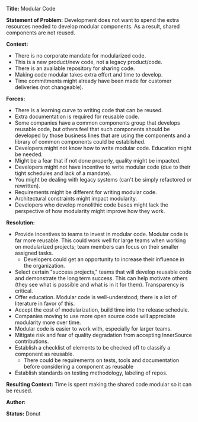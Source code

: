 **Title:** Modular Code

**Statement of Problem:** 
Development does not want to spend the extra resources needed to develop modular components. As a result, shared components are not reused.  

**Context:** 
* There is no corporate mandate for modularized code.
* This is a new product/new code, not a legacy product/code. 
* There is an available repository for sharing code.
* Making code modular takes extra effort and time to develop.
* Time commitments might already have been made for customer deliveries (not changeable).

**Forces:**
* There is a learning curve to writing code that can be reused.
* Extra documentation is required for reusable code.
* Some companies have a common components group that develops reusable code, but others feel that such components should be developed by those business lines that are using the components and a library of common components could be established.
* Developers might not know how to write modular code. Education might be needed. 
* Might be a fear that if not done properly, quality might be impacted.
* Developers might not have incentive to write modular code (due to their tight schedules and lack of a mandate).
* You might be dealing with legacy systems (can't be simply refactored or rewritten).
* Requirements might be different for writing modular code.
* Architectural constraints might impact modularity.
* Developers who develop monolithic code bases might lack the perspective of how modularity might improve how they work.

**Resolution:** 
* Provide incentives to teams to invest in modular code. Modular code is far more reusable. This could work well for large teams when working on modularized projects; team members can focus on their smaller assigned tasks.
    - Developers could get an opportunity to increase their influence in the organization.
* Select certain "success projects," teams that will develop reusable code and demonstrate the long term success. This can help motivate others (they see what is possible and what is in it for them). Transparency is critical.
* Offer education. Modular code is well-understood; there is a lot of literature in favor of this. 
* Accept the cost of modularization, build time into the release schedule.
* Companies moving to use more open source code will appreciate modularity more over time.
* Modular code is easier to work with, especially for larger teams.
* Mitigate risk and fear of quality degradation from accepting InnerSource contributions.
* Establish a checklist of elements to be checked off to classify a component as reusable.
    - There could be requirements on tests, tools and documentation before considering a component as reusable
* Establish standards on testing methodology, labeling of repos.

**Resulting Context:** 
Time is spent making the shared code modular so it can be reused.  

**Author:**  

**Status:** 
Donut


